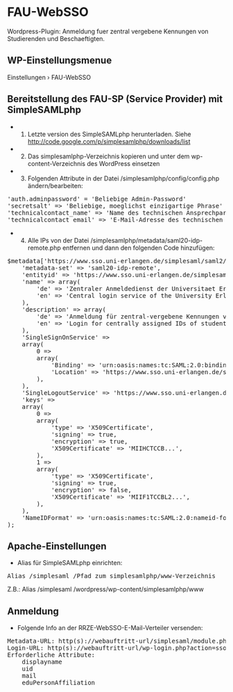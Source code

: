 FAU-WebSSO
==========

Wordpress-Plugin: Anmeldung fuer zentral vergebene Kennungen von Studierenden und Beschaeftigten.

WP-Einstellungsmenue
-------------------- 

Einstellungen › FAU-WebSSO

Bereitstellung des FAU-SP (Service Provider) mit SimpleSAMLphp
--------------------------------------------------------------

- 1. Letzte version des SimpleSAMLphp herunterladen. Siehe http://code.google.com/p/simplesamlphp/downloads/list
- 2. Das simplesamlphp-Verzeichnis kopieren und unter dem wp-content-Verzeichnis des WordPress einsetzen
- 3. Folgenden Attribute in der Datei /simplesamlphp/config/config.php ändern/bearbeiten:

<pre>
'auth.adminpassword' = 'Beliebige Admin-Password'
'secretsalt' => 'Beliebige, moeglichst einzigartige Phrase'
'technicalcontact_name' => 'Name des technischen Ansprechpartners'
'technicalcontact_email' => 'E-Mail-Adresse des technischen Ansprechpartners'
</pre>

- 4. Alle IPs von der Datei /simplesamlphp/metadata/saml20-idp-remote.php entfernen und dann den folgenden Code hinzufügen:

<pre>
$metadata['https://www.sso.uni-erlangen.de/simplesaml/saml2/idp/metadata.php'] = array(
    'metadata-set' => 'saml20-idp-remote',
    'entityid' => 'https://www.sso.uni-erlangen.de/simplesaml/saml2/idp/metadata.php',
    'name' => array(
        'de' => 'Zentraler Anmeldedienst der Universitaet Erlangen-Nuernberg',
        'en' => 'Central login service of the University Erlangen-Nuernberg',
    ),  
    'description' => array(
        'de' => 'Anmeldung für zentral-vergebene Kennungen von Studierenden und Beschaeftigten der Universitaet Erlangen-Nuernberg.',
        'en' => 'Login for centrally assigned IDs of students and employees of the University Erlangen-Nürnberg.'
    ),    
    'SingleSignOnService' =>
    array(
        0 =>
        array(
            'Binding' => 'urn:oasis:names:tc:SAML:2.0:bindings:HTTP-Redirect',
            'Location' => 'https://www.sso.uni-erlangen.de/simplesaml/saml2/idp/SSOService.php',
        ),
    ),
    'SingleLogoutService' => 'https://www.sso.uni-erlangen.de/simplesaml/saml2/idp/SingleLogoutService.php',
    'keys' =>
    array(
        0 =>
        array(
            'type' => 'X509Certificate',
            'signing' => true,
            'encryption' => true,
            'X509Certificate' => 'MIIHCTCCB...',
        ),
        1 =>
        array(
            'type' => 'X509Certificate',
            'signing' => true,
            'encryption' => false,
            'X509Certificate' => 'MIIF1TCCBL2...',
        ),
    ),
    'NameIDFormat' => 'urn:oasis:names:tc:SAML:2.0:nameid-format:transient',
);
</pre>

Apache-Einstellungen
--------------------

- Alias für SimpleSAMLphp einrichten:

<pre>Alias /simplesaml /Pfad zum simplesamlphp/www-Verzeichnis</pre>

Z.B.: Alias /simplesaml /wordpress/wp-content/simplesamlphp/www


Anmeldung
---------

- Folgende Info an der RRZE-WebSSO-E-Mail-Verteiler versenden:

<pre>
Metadata-URL: http(s)://webauftritt-url/simplesaml/module.php/saml/sp/metadata.php/default-sp
Login-URL: http(s)://webauftritt-url/wp-login.php?action=sso
Erforderliche Attribute: 
	displayname
	uid
	mail
	eduPersonAffiliation
</pre>